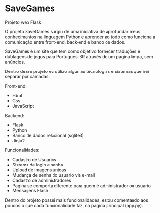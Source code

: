 # SaveGames

Projeto web Flask

O projeto SaveGames surgiu de uma iniciativa de aprofundar meus conhecimentos na linguagem Python e aprender ao todo como funciona a comunicação entre front-end, back-end e banco de dados.

SaveGames é um site que tem como objetivo fornecer traduções e dublagens de jogos para Portugues-BR através de um página limpa, sem anúncios.

Dentro desse projeto eu utilizo algumas técnologias e sistemas que irei separar por camadas:

Front-end:

- Html
- Css
- JavaScript

Backend:

- Flask
- Python
- Banco de dados relacional (sqlite3)
- Jinja2

Funcionalidades:

- Cadastro de Usuarios
- Sistema de login e senha
- Upload de imagens unicas
- Mudança de senha do usuario via e-mail
- Cadastro de administradores
- Pagina se comporta diferente para quem é administrador ou usuario
- Mensagens Flash

Dentro do projeto possui mais funcionalidades, estou comentando aos poucos o que cada funcionalidade faz, na pagina principal (app.py).
